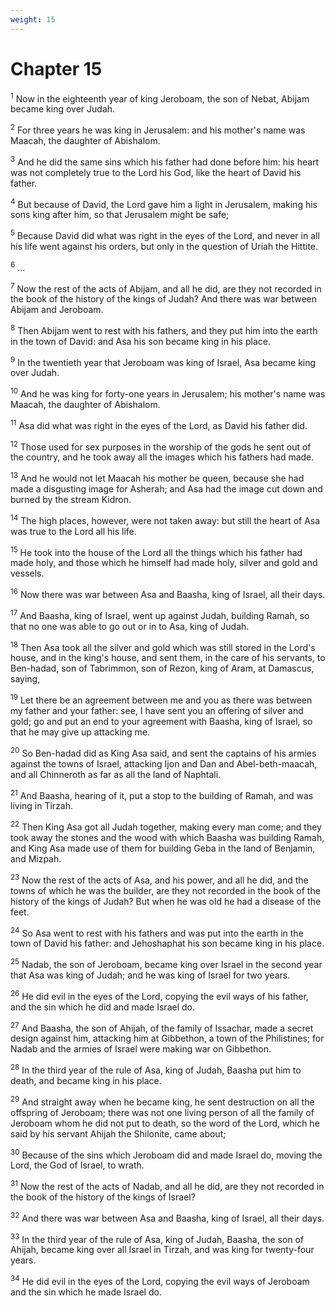 ```yaml
---
weight: 15
---
```


# Chapter 15

<sup>1</sup> Now in the eighteenth year of king Jeroboam, the son of Nebat, Abijam became king over Judah. 

<sup>2</sup> For three years he was king in Jerusalem: and his mother's name was Maacah, the daughter of Abishalom. 

<sup>3</sup> And he did the same sins which his father had done before him: his heart was not completely true to the Lord his God, like the heart of David his father. 

<sup>4</sup> But because of David, the Lord gave him a light in Jerusalem, making his sons king after him, so that Jerusalem might be safe; 

<sup>5</sup> Because David did what was right in the eyes of the Lord, and never in all his life went against his orders, but only in the question of Uriah the Hittite. 

<sup>6</sup> ... 

<sup>7</sup> Now the rest of the acts of Abijam, and all he did, are they not recorded in the book of the history of the kings of Judah? And there was war between Abijam and Jeroboam. 

<sup>8</sup> Then Abijam went to rest with his fathers, and they put him into the earth in the town of David: and Asa his son became king in his place. 

<sup>9</sup> In the twentieth year that Jeroboam was king of Israel, Asa became king over Judah. 

<sup>10</sup> And he was king for forty-one years in Jerusalem; his mother's name was Maacah, the daughter of Abishalom. 

<sup>11</sup> Asa did what was right in the eyes of the Lord, as David his father did. 

<sup>12</sup> Those used for sex purposes in the worship of the gods he sent out of the country, and he took away all the images which his fathers had made. 

<sup>13</sup> And he would not let Maacah his mother be queen, because she had made a disgusting image for Asherah; and Asa had the image cut down and burned by the stream Kidron. 

<sup>14</sup> The high places, however, were not taken away: but still the heart of Asa was true to the Lord all his life. 

<sup>15</sup> He took into the house of the Lord all the things which his father had made holy, and those which he himself had made holy, silver and gold and vessels. 

<sup>16</sup> Now there was war between Asa and Baasha, king of Israel, all their days. 

<sup>17</sup> And Baasha, king of Israel, went up against Judah, building Ramah, so that no one was able to go out or in to Asa, king of Judah. 

<sup>18</sup> Then Asa took all the silver and gold which was still stored in the Lord's house, and in the king's house, and sent them, in the care of his servants, to Ben-hadad, son of Tabrimmon, son of Rezon, king of Aram, at Damascus, saying, 

<sup>19</sup> Let there be an agreement between me and you as there was between my father and your father: see, I have sent you an offering of silver and gold; go and put an end to your agreement with Baasha, king of Israel, so that he may give up attacking me. 

<sup>20</sup> So Ben-hadad did as King Asa said, and sent the captains of his armies against the towns of Israel, attacking Ijon and Dan and Abel-beth-maacah, and all Chinneroth as far as all the land of Naphtali. 

<sup>21</sup> And Baasha, hearing of it, put a stop to the building of Ramah, and was living in Tirzah. 

<sup>22</sup> Then King Asa got all Judah together, making every man come; and they took away the stones and the wood with which Baasha was building Ramah, and King Asa made use of them for building Geba in the land of Benjamin, and Mizpah. 

<sup>23</sup> Now the rest of the acts of Asa, and his power, and all he did, and the towns of which he was the builder, are they not recorded in the book of the history of the kings of Judah? But when he was old he had a disease of the feet. 

<sup>24</sup> So Asa went to rest with his fathers and was put into the earth in the town of David his father: and Jehoshaphat his son became king in his place. 

<sup>25</sup> Nadab, the son of Jeroboam, became king over Israel in the second year that Asa was king of Judah; and he was king of Israel for two years. 

<sup>26</sup> He did evil in the eyes of the Lord, copying the evil ways of his father, and the sin which he did and made Israel do. 

<sup>27</sup> And Baasha, the son of Ahijah, of the family of Issachar, made a secret design against him, attacking him at Gibbethon, a town of the Philistines; for Nadab and the armies of Israel were making war on Gibbethon. 

<sup>28</sup> In the third year of the rule of Asa, king of Judah, Baasha put him to death, and became king in his place. 

<sup>29</sup> And straight away when he became king, he sent destruction on all the offspring of Jeroboam; there was not one living person of all the family of Jeroboam whom he did not put to death, so the word of the Lord, which he said by his servant Ahijah the Shilonite, came about; 

<sup>30</sup> Because of the sins which Jeroboam did and made Israel do, moving the Lord, the God of Israel, to wrath. 

<sup>31</sup> Now the rest of the acts of Nadab, and all he did, are they not recorded in the book of the history of the kings of Israel? 

<sup>32</sup> And there was war between Asa and Baasha, king of Israel, all their days. 

<sup>33</sup> In the third year of the rule of Asa, king of Judah, Baasha, the son of Ahijah, became king over all Israel in Tirzah, and was king for twenty-four years. 

<sup>34</sup> He did evil in the eyes of the Lord, copying the evil ways of Jeroboam and the sin which he made Israel do. 


